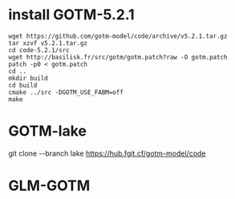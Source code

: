# install GOTM-5.2.1
```
wget https://github.com/gotm-model/code/archive/v5.2.1.tar.gz
tar xzvf v5.2.1.tar.gz
cd code-5.2.1/src
wget http://basilisk.fr/src/gotm/gotm.patch?raw -O gotm.patch
patch -p0 < gotm.patch 
cd ..
mkdir build
cd build
cmake ../src -DGOTM_USE_FABM=off
make
```

# GOTM-lake

git clone --branch lake https://hub.fgit.cf/gotm-model/code

# GLM-GOTM



